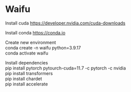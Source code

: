 # Waifu

Install cuda
https://developer.nvidia.com/cuda-downloads

Install conda
https://conda.io

Create new environment  
conda create -n waifu python=3.9.17  
conda activate waifu

Install dependencies  
pip install pytorch pytourch-cuda=11.7 -c pytorch -c nvidia  
pip install transformers  
pip install chardet  
pip install accelerate   
